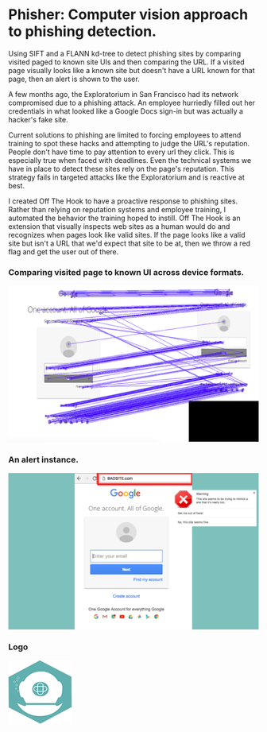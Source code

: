 # Phisher: Computer vision approach to phishing detection.

Using SIFT and a FLANN kd-tree to detect phishing sites by comparing visited paged to known site UIs and then comparing the URL. If a visited page visually looks like a known site but doesn't have a URL known for that page, then an alert is shown to the user.

A few months ago, the Exploratorium in San Francisco had its network compromised due to a phishing attack. An employee hurriedly filled out her credentials in what looked like a Google Docs sign-in but was actually a hacker's fake site.

Current solutions to phishing are limited to forcing employees to attend training to spot these hacks and attempting to judge the URL's reputation. People don't have time to pay attention to every url they click. This is especially true when faced with deadlines. Even the technical systems we have in place to detect these sites rely on the page's reputation. This strategy fails in targeted attacks like the Exploratorium and is reactive at best.

I created Off The Hook to have a proactive response to phishing sites. Rather than relying on reputation systems and employee training, I automated the behavior the training hoped to instill. Off The Hook is an extension that visually inspects web sites as a human would do and recognizes when pages look like valid sites. If the page looks like a valid site but isn't a URL that we'd expect that site to be at, then we throw a red flag and get the user out of there. 

### Comparing visited page to known UI across device formats.
![Comparing pages](./chrome/media/screenshots/screenshot1.png "Comparing visited page to known UI across device formats.")
<br/>

### An alert instance.
![An alert instance](./chrome/media/screenshots/screenshot3.png "An alert instance.")
<br/>

### Logo
![Logo](./chrome/media/icon-128.png "Logo")
